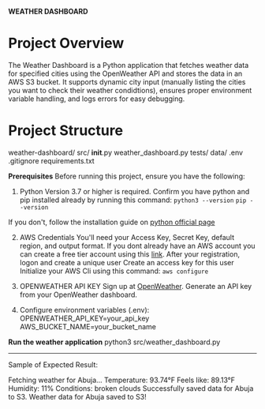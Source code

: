 **WEATHER DASHBOARD**
# Project Overview
The Weather Dashboard is a Python application that fetches weather data for specified cities using the OpenWeather API and stores the data in an AWS S3 bucket. It supports dynamic city input (manually listing the cities you want to check their weather condidtions), ensures proper environment variable handling, and logs errors for easy debugging.

# Project Structure
weather-dashboard/
  src/
    __init__.py
    weather_dashboard.py
  tests/
  data/
  .env
  .gitignore
  requirements.txt

**Prerequisites**
Before running this project, ensure you have the following:
1. Python
Version 3.7 or higher is required.
Confirm you have python and pip installed already by running this command:
`python3 --version`
`pip --version`

If you don't, follow the installation guide on [python official page](https://www.python.org/downloads/) 

2. AWS Credentials
You'll need your Access Key, Secret Key, default region, and output format.
If you dont already have an AWS account you can create a free tier account using this [link](https://signin.aws.amazon.com/signup?request_type=register).
After your registration, logon and create a unique user
Create an access key for this user
Initialize your AWS Cli using this command: 
`aws configure`

3. OPENWEATHER API KEY
Sign up at [OpenWeather](https://openweathermap.org/).
Generate an API key from your OpenWeather dashboard.

4. Configure environment variables (.env):
OPENWEATHER_API_KEY=your_api_key
AWS_BUCKET_NAME=your_bucket_name

**Run the weather application**
python3 src/weather_dashboard.py


*******
Sample of Expected Result:

Fetching weather for Abuja...
Temperature: 93.74°F
Feels like: 89.13°F
Humidity: 11%
Conditions: broken clouds
Successfully saved data for Abuja to S3.
Weather data for Abuja saved to S3!
